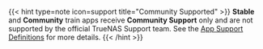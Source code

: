 &NewLine;

{{< hint type=note icon=support title="Community Supported" >}}
**Stable** and **Community** train apps receive **Community Support** only and are not supported by the official TrueNAS Support team.
See the [App Support Definitions](/truenasapps/support-definitions/) for more details.
{{< /hint >}}
